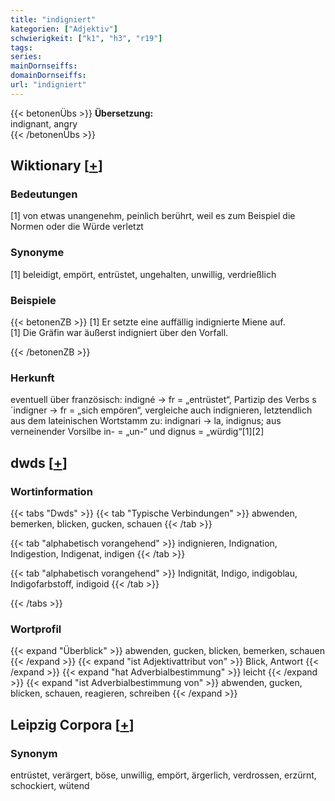 ```yaml
---
title: "indigniert"
kategorien: ["Adjektiv"]
schwierigkeit: ["k1", "h3", "r19"]
tags:
series:
mainDornseiffs:
domainDornseiffs:
url: "indigniert"
---
```


{{< betonenÜbs >}}
**Übersetzung:**  
indignant, angry  
{{< /betonenÜbs >}}

## Wiktionary [[+](https://de.wiktionary.org/wiki/indigniert)]

### Bedeutungen
[1] von etwas unangenehm, peinlich berührt, weil es zum Beispiel die Normen oder die Würde verletzt  

### Synonyme
[1] beleidigt, empört, entrüstet, ungehalten, unwillig, verdrießlich  

### Beispiele
{{< betonenZB >}}
[1] Er setzte eine auffällig indignierte Miene auf.  
[1] Die Gräfin war äußerst indigniert über den Vorfall.  

{{< /betonenZB >}}
### Herkunft
eventuell über französisch: indigné → fr = „entrüstet“, Partizip des Verbs s´indigner → fr = „sich empören“, vergleiche auch indignieren, letztendlich aus dem lateinischen Wortstamm zu: indignari → la, indignus; aus verneinender Vorsilbe in- = „un-“ und dignus = „würdig“[1][2]  



## dwds [[+](https://www.dwds.de/wb/indigniert)]

### Wortinformation
{{< tabs "Dwds" >}}
{{< tab "Typische Verbindungen" >}}
abwenden, bemerken, blicken, gucken, schauen
{{< /tab >}}

{{< tab "alphabetisch vorangehend" >}}
indignieren, Indignation, Indigestion, Indigenat, indigen
{{< /tab >}}

{{< tab "alphabetisch vorangehend" >}}
Indignität, Indigo, indigoblau, Indigofarbstoff, indigoid
{{< /tab >}}

{{< /tabs >}}

### Wortprofil
{{< expand "Überblick" >}} abwenden, gucken, blicken, bemerken, schauen {{< /expand >}}
{{< expand "ist Adjektivattribut von" >}} Blick, Antwort {{< /expand >}}
{{< expand "hat Adverbialbestimmung" >}} leicht {{< /expand >}}
{{< expand "ist Adverbialbestimmung von" >}} abwenden, gucken, blicken, schauen, reagieren, schreiben {{< /expand >}}

## Leipzig Corpora [[+](https://corpora.uni-leipzig.de/en/res?word=indigniert&corpusId=deu_newscrawl-public_2018)]


### Synonym
entrüstet, verärgert, böse, unwillig, empört, ärgerlich, verdrossen, erzürnt, schockiert, wütend

